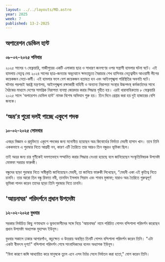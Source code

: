 ```yaml
---
layout: ../../layouts/MD.astro
year: 2025
week: 7
published: 13-2-2025
---
```

## অপারেশন ডেভিল হান্ট
### ০৮-০২-২০২৫ শনিবার
২০২৫ সালের ৭ ফেব্রুয়ারি, গাজীপুরের একটি এলাকায় ছাত্র ও সাধারণ জনগণের ওপর সন্ত্রাসী হামলার ঘটনা ঘটে। এই হামলায় নেতৃত্ব দেয় ২০২৪ সালের ছাত্র-জনতার অভ্যূত্থানে ক্ষমতাচ্যুত স্বৈরাচার শেখ হাসিনার নেতৃত্বাধীন আওয়ামী লীগের কয়েকজন নেতা-কর্মী। এই হামলার ফলে বেশ কয়েকজন হতাহত হন এবং আইনশৃঙ্খলা পরিস্থিতির অবনতি ঘটে। ঘটনার পরপরই স্বরাষ্ট্র মন্ত্রণালয়, আইনশৃঙ্খলা রক্ষাকারী বাহিনী ও অন্যান্য নিরাপত্তা সংস্থার উচ্চপদস্থ কর্মকর্তাদের সাথে বৈঠকের মাধ্যমে দেশের সামগ্রিক নিরাপত্তা ব্যবস্থা জোরদার করার সিদ্ধান্ত গৃহীত হয়। এরই ধারাবাহিকতায় ৮ ফেব্রুয়ারি ২০২৫ সালে 'অপারেশন ডেভিল হান্ট' নামক বিশেষ অভিযান শুরু হয়। তিন দিনে গ্রেপ্তার করা হয় দুই হাজারের বেশি জনকে। 

## ‘অভ্র’র পুরো দলই পাচ্ছে একুশে পদক
### ১০-০২-২০২৫ সোমবার
এবছর বিজ্ঞান ও প্রযুক্তিতে একুশে পদকের জন্য মনোনীত হয়েছেন অভ্র কিবোর্ডের নির্মাতা মেহদী হাসান খান। তবে তিনি এককভাবে এ পুরস্কার নিতে আগ্রহী নন, কারণ এটি তৈরিতে তার আরও তিন বন্ধুরও ভূমিকা ছিল।

তাই অভ্রর জন্য চার গুণীকেই দলগতভাবে সম্মানিত করার সিদ্ধান্ত নেওয়া হয়েছে বলে জানিয়েছেন সংস্কৃতিবিষয়ক উপদেষ্টা মোস্তফা সরয়ার ফারুকী।

বন্ধুদের ছাড়া পুরস্কার নিতে অস্বীকৃতি জানিয়েছেন মেহদী, তা জানিয়ে ফারুকী লিখেছেন, “মেহদী একা এই কৃতিত্ব নিতে চাননি। তার আরো তিন বন্ধু রিফাত নবী, তানবিন ইসলাম সিয়াম এবং শাবাব মুস্তাফা; যারাও অভ্র তৈরিতে গুরুত্বপূর্ণ ভূমিকা পালন করেন তাদের ছাড়া তিনি পুরস্কার নিতে চাননি।


## 'আয়নাঘর' পরিদর্শনে প্রধান উপদেষ্টা
### ১২-০২-২০২৫ বুধবার 
সরকার নির্বাচিত কিছু গণমাধ্যম ও ভুক্তভোগীদের সঙ্গে নিয়ে 'আয়নাঘর' নামে পরিচিত গোপন বন্দিশালা পরিদর্শন করেছেন প্রধান উপদেষ্টা অধ্যাপক মুহাম্মদ ইউনূস।

বুধবার সকালে ঢাকার আগারগাঁও, কচুক্ষেত ও উত্তরায় অবস্থিত তিনটি গোপন বন্দিশালা পরিদর্শন করেন তিনি।
"এটা একটা বীভৎস দৃশ্য!" বন্দিশালা পরিদর্শন শেষে সাংবাদিকদের বলেন অধ্যাপক ইউনূস।

"বিনা কারণে জঙ্গি আখ্যায়িত করে মানুষকে তুলে এনে এসব টর্চার সেলে নির্যাতন করা হতো," যোগ করেন তিনি।







